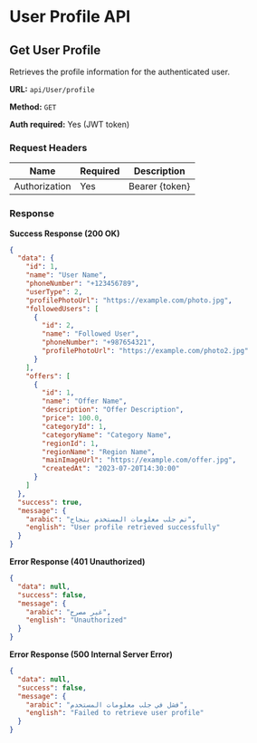 # User Profile API

## Get User Profile

Retrieves the profile information for the authenticated user.

**URL:** `api/User/profile`

**Method:** `GET`

**Auth required:** Yes (JWT token)

### Request Headers

| Name | Required | Description |
|------|----------|-------------|
| Authorization | Yes | Bearer {token} |

### Response

**Success Response (200 OK)**

```json
{
  "data": {
    "id": 1,
    "name": "User Name",
    "phoneNumber": "+123456789",
    "userType": 2,
    "profilePhotoUrl": "https://example.com/photo.jpg",
    "followedUsers": [
      {
        "id": 2,
        "name": "Followed User",
        "phoneNumber": "+987654321",
        "profilePhotoUrl": "https://example.com/photo2.jpg"
      }
    ],
    "offers": [
      {
        "id": 1,
        "name": "Offer Name",
        "description": "Offer Description",
        "price": 100.0,
        "categoryId": 1,
        "categoryName": "Category Name",
        "regionId": 1,
        "regionName": "Region Name",
        "mainImageUrl": "https://example.com/offer.jpg",
        "createdAt": "2023-07-20T14:30:00"
      }
    ]
  },
  "success": true,
  "message": {
    "arabic": "تم جلب معلومات المستخدم بنجاح",
    "english": "User profile retrieved successfully"
  }
}
```

**Error Response (401 Unauthorized)**

```json
{
  "data": null,
  "success": false,
  "message": {
    "arabic": "غير مصرح",
    "english": "Unauthorized"
  }
}
```

**Error Response (500 Internal Server Error)**

```json
{
  "data": null,
  "success": false,
  "message": {
    "arabic": "فشل في جلب معلومات المستخدم",
    "english": "Failed to retrieve user profile"
  }
}
``` 